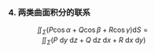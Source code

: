 <div style="float: left; width: 64%; padding: 1%;">

### 4. 两类曲面积分的联系

<ul>

$$
\iint_{\Sigma}(P \cos \alpha+Q \cos \beta+R \cos \gamma) \mathrm{d} S=\iint_{\Sigma}(P \mathrm{~d} y \mathrm{~d} z+Q \mathrm{~d} z \mathrm{~d} x+R \mathrm{~d} x \mathrm{~d} y)
$$

</ul>

</div>
<div style="float: right; width: 26%; padding: 1%;">

</div>
<div style="clear: both;"></div>
